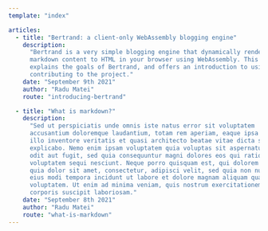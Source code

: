 ```yaml
---
template: "index"

articles:
  - title: "Bertrand: a client-only WebAssembly blogging engine"
    description:
      "Bertrand is a very simple blogging engine that dynamically renders
      markdown content to HTML in your browser using WebAssembly. This article
      explains the goals of Bertrand, and offers an introduction to using and
      contributing to the project."
    date: "September 9th 2021"
    author: "Radu Matei"
    route: "introducing-bertrand"

  - title: "What is markdown?"
    description:
      "Sed ut perspiciatis unde omnis iste natus error sit voluptatem
      accusantium doloremque laudantium, totam rem aperiam, eaque ipsa quae ab
      illo inventore veritatis et quasi architecto beatae vitae dicta sunt
      explicabo. Nemo enim ipsam voluptatem quia voluptas sit aspernatur aut
      odit aut fugit, sed quia consequuntur magni dolores eos qui ratione
      voluptatem sequi nesciunt. Neque porro quisquam est, qui dolorem ipsum
      quia dolor sit amet, consectetur, adipisci velit, sed quia non numquam
      eius modi tempora incidunt ut labore et dolore magnam aliquam quaerat
      voluptatem. Ut enim ad minima veniam, quis nostrum exercitationem ullam
      corporis suscipit laboriosam."
    date: "September 8th 2021"
    author: "Radu Matei"
    route: "what-is-markdown"
---
```

